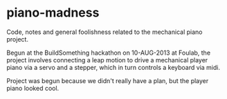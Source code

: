 piano-madness
=============

Code, notes and general foolishness related to the mechanical piano project.

Begun at the BuildSomething hackathon on 10-AUG-2013 at Foulab, the project
involves connecting a leap motion to drive a mechanical player piano via a
servo and a stepper, which in turn controls a keyboard via midi.

Project was begun because we didn't really have a plan, but the player piano
looked cool.
